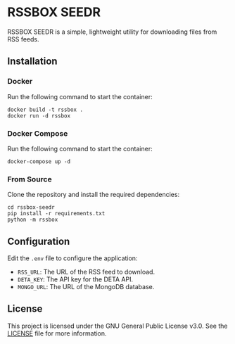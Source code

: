 # RSSBOX SEEDR  

RSSBOX SEEDR is a simple, lightweight utility for downloading files from RSS feeds.

## Installation

### Docker

Run the following command to start the container:
```shell
docker build -t rssbox .
docker run -d rssbox
```

### Docker Compose

Run the following command to start the container:
```shell
docker-compose up -d
```

### From Source

Clone the repository and install the required dependencies:

```shell
cd rssbox-seedr
pip install -r requirements.txt
python -m rssbox
```

## Configuration

Edit the `.env` file to configure the application:

- `RSS_URL`: The URL of the RSS feed to download.
- `DETA_KEY`: The API key for the DETA API.
- `MONGO_URL`: The URL of the MongoDB database.

## License

This project is licensed under the GNU General Public License v3.0. See the [LICENSE](./LICENSE) file for more information.